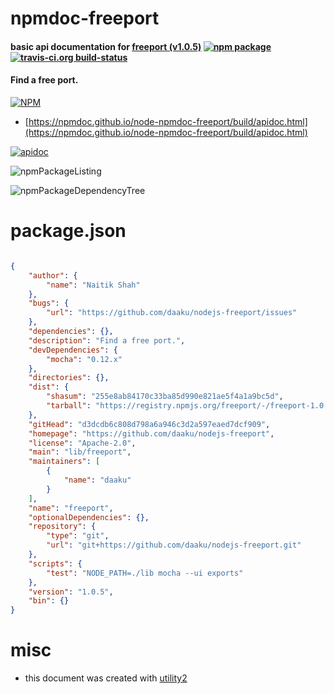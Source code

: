# npmdoc-freeport

#### basic api documentation for  [freeport (v1.0.5)](https://github.com/daaku/nodejs-freeport)  [![npm package](https://img.shields.io/npm/v/npmdoc-freeport.svg?style=flat-square)](https://www.npmjs.org/package/npmdoc-freeport) [![travis-ci.org build-status](https://api.travis-ci.org/npmdoc/node-npmdoc-freeport.svg)](https://travis-ci.org/npmdoc/node-npmdoc-freeport)

#### Find a free port.

[![NPM](https://nodei.co/npm/freeport.png?downloads=true&downloadRank=true&stars=true)](https://www.npmjs.com/package/freeport)

- [https://npmdoc.github.io/node-npmdoc-freeport/build/apidoc.html](https://npmdoc.github.io/node-npmdoc-freeport/build/apidoc.html)

[![apidoc](https://npmdoc.github.io/node-npmdoc-freeport/build/screenCapture.buildCi.browser.%252Ftmp%252Fbuild%252Fapidoc.html.png)](https://npmdoc.github.io/node-npmdoc-freeport/build/apidoc.html)

![npmPackageListing](https://npmdoc.github.io/node-npmdoc-freeport/build/screenCapture.npmPackageListing.svg)

![npmPackageDependencyTree](https://npmdoc.github.io/node-npmdoc-freeport/build/screenCapture.npmPackageDependencyTree.svg)



# package.json

```json

{
    "author": {
        "name": "Naitik Shah"
    },
    "bugs": {
        "url": "https://github.com/daaku/nodejs-freeport/issues"
    },
    "dependencies": {},
    "description": "Find a free port.",
    "devDependencies": {
        "mocha": "0.12.x"
    },
    "directories": {},
    "dist": {
        "shasum": "255e8ab84170c33ba85d990e821ae5f4a1a9bc5d",
        "tarball": "https://registry.npmjs.org/freeport/-/freeport-1.0.5.tgz"
    },
    "gitHead": "d3dcdb6c808d798a6a946c3d2a597eaed7dcf909",
    "homepage": "https://github.com/daaku/nodejs-freeport",
    "license": "Apache-2.0",
    "main": "lib/freeport",
    "maintainers": [
        {
            "name": "daaku"
        }
    ],
    "name": "freeport",
    "optionalDependencies": {},
    "repository": {
        "type": "git",
        "url": "git+https://github.com/daaku/nodejs-freeport.git"
    },
    "scripts": {
        "test": "NODE_PATH=./lib mocha --ui exports"
    },
    "version": "1.0.5",
    "bin": {}
}
```



# misc
- this document was created with [utility2](https://github.com/kaizhu256/node-utility2)
